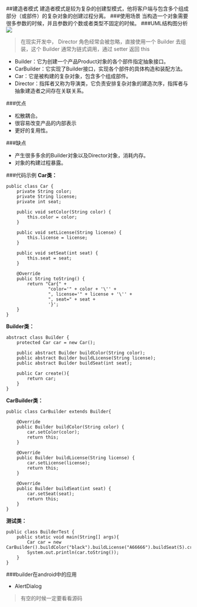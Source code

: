 ##建造者模式
建造者模式是较为复杂的创建型模式，他将客户端与包含多个组成部分（或部件）的复杂对象的创建过程分离。
###使用场景
当构造一个对象需要很多参数的时候，并且参数的个数或者类型不固定的时候。
###UML结构图分析
![](http://i.imgur.com/lZ7h9IW.png)

>在现实开发中， Director 角色经常会被忽略，直接使用一个 Builder 去组装，这个 Builder 通常为链式调用，通过 setter 返回 this

- Builder：它为创建一个产品Product对象的各个部件指定抽象接口。
- CarBuilder：它实现了Builder接口，实现各个部件的具体构造和装配方法。
- Car：它是被构建的复杂对象，包含多个组成部件。
- Director：指挥者又称为导演类，它负责安排复杂对象的建造次序，指挥者与抽象建造者之间存在关联关系。

###优点
- 松散耦合。
- 很容易改变产品的内部表示
- 更好的复用性。

###缺点
- 产生很多多余的Builder对象以及Director对象，消耗内存。
- 对象的构建过程暴露。

###代码示例
**Car类：**

	public class Car {
	    private String color;
	    private String license;
	    private int seat;
	
	    public void setColor(String color) {
	        this.color = color;
	    }
	
	    public void setLicense(String license) {
	        this.license = license;
	    }
	
	    public void setSeat(int seat) {
	        this.seat = seat;
	    }
	
	    @Override
	    public String toString() {
	        return "Car{" +
	                "color='" + color + '\'' +
	                ", license='" + license + '\'' +
	                ", seat=" + seat +
	                '}';
	    }
	}
**Builder类：**

	abstract class Builder {
	    protected Car car = new Car();
	
	    public abstract Builder buildColor(String color);
	    public abstract Builder buildLicense(String license);
	    public abstract Builder buildSeat(int seat);
	
	    public Car create(){
	        return car;
	    }
	}
**CarBuilder类：**

	public class CarBuilder extends Builder{
	
	    @Override
	    public Builder buildColor(String color) {
	        car.setColor(color);
	        return this;
	    }
	
	    @Override
	    public Builder buildLicense(String license) {
	        car.setLicense(license);
	        return this;
	    }
	
	    @Override
	    public Builder buildSeat(int seat) {
	        car.setSeat(seat);
	        return this;
	    }
	}

**测试类：**

	public class BuilderTest {
	    public static void main(String[] args){
	        Car car = new CarBuilder().buildColor("black").buildLicense("A66666").buildSeat(5).create();
	        System.out.println(car.toString());
	    }
	}

###builder在android中的应用
- AlertDialog
>有空的时候一定要看看源码